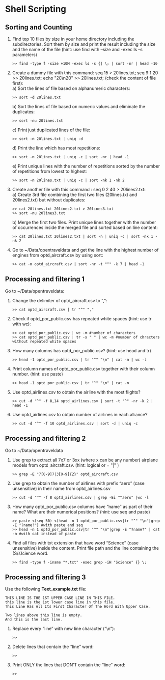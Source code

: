 # Shell Scripting

## Sorting and Counting

1.  Find top 10 files by size in your home directory including the subdirectories. Sort them by size and print the result including the size and the name of the file (hint: use find with –size and -exec ls –s parameters)
    ```
    >> find -type f -size +10M -exec ls -s {} \; | sort -nr | head -10
    ```
2.  Create a dummy file with this command: seq 15 > 20lines.txt; seq 9 1 20 >> 20lines.txt; echo "20\n20" >> 20lines.txt; (check the content of file first):<br />
    a)  Sort the lines of file based on alphanumeric characters:
    ```
    >> sort -d 20lines.txt
    ```
    b)  Sort the lines of file based on numeric values and eliminate the duplicates:
    ```
    >> sort -nu 20lines.txt
    ```
    c)  Print just duplicated lines of the file:
    ```
    >> sort -n 20lines.txt | uniq -d
    ```
    d)  Print the line which has most repetitions:
    ```
    >> sort -n 20lines.txt | uniq -c | sort -nr | head -1
    ```
    e)  Print unique lines with the number of repetitions sorted by the number of repetitions from lowest to highest:
    ```
    >> sort -n 20lines.txt | uniq -c | sort -nk 1 -nk 2
    ```
3.  Create another file with this command : seq 0 2 40 > 20lines2.txt:<br />
    a)  Create 3rd file combining the first two files (20lines.txt and 20lines2.txt) but without duplicates:
    ```
    >> cat 20lines.txt 20lines2.txt > 20lines3.txt
    >> sort -nu 20lines3.txt
    ```
    b) Merge the first two files. Print unique lines together with the number of occurrences inside the merged file and sorted based on line content:
    ```
    >> cat 20lines.txt 20lines2.txt | sort -n | uniq -c | sort -nk 1 -nk 2
    ```
4.  Go to ~/Data/opentraveldata and get the line with the highest number of engines from optd_aircraft.csv by using sort:
    ```
    >> cat -n optd_aircraft.csv | sort -nr -t "^" -k 7 | head -1
    ```

## Processing and filtering 1

Go to ~/Data/opentraveldata:<br />
1.  Change the delimiter of optd_aircraft.csv to “,”:
    ```
    >> cat optd_aircraft.csv | tr "^" ","
    ```
2. Check if optd_por_public.csv has repeated white spaces (hint: use tr with wc):
    ```
    >> cat optd_por_public.csv | wc -m #number of characters
    >> cat optd_por_public.csv | tr -s " " | wc -m #number of chracters without repeated white spaces
    ```
3. How many columns has optd_por_public.csv? (hint: use head and tr)
    ```
    >> head -1 optd_por_public.csv | tr "^" "\n" | cat -n | wc -l
    ```
4. Print column names of optd_por_public.csv together with their column number. (hint: use paste)
    ```
    >> head -1 optd_por_public.csv | tr "^" "\n" | cat -n
    ```
5. Use optd_airlines.csv to obtain the airline with the most flights?
    ```
    >> cut -d "^" -f 8,14 optd_airlines.csv | sort -t "^" -nr -k 2 | head -1
    ```
6. Use optd_airlines.csv to obtain number of airlines in each alliance?
    ```
    >> cut -d "^" -f 10 optd_airlines.csv | sort -d | uniq -c
    ```

## Processing and filtering 2

Go to ~/Data/opentraveldata
1.  Use grep to extract all 7x7 or 3xx (where x can be any number) airplane models from optd_aircraft.csv.
(hint: logical or = "|" )
    ```
    >> grep -E "7[0-9]7|3[0-9]{2}" optd_aircraft.csv
    ```
2.  Use grep to obtain the number of airlines with prefix “aero” (case unsensitive) in their name from
optd_airlines.csv
    ```
    >> cut -d "^" -f 8 optd_airlines.csv | grep -Ei "^aero" |wc -l
    ```
3.  How many optd_por_public.csv columns have “name” as part of their name? What are their numerical positions? (hint: use seq and paste)
    ```
    >> paste <(seq 50) <(head -n 1 optd_por_public.csv|tr "^" "\n"|grep -E "?name?") #with paste and seq
    >> head -n 1 optd_por_public.csv|tr "^" "\n"|grep -E "?name?" | cat -n #with cat instead of paste
    ```
4.  Find all files with txt extension that have word “Science” (case unsensitive) inside the content. Print file path and the line containing the (S/s)cience word.
    ```
    >> find -type f -iname "*.txt" -exec grep -iH "Science" {} \;
    ```

## Processing and filtering 3
Use the following **Text_example.txt** file:

```
THIS LINE IS THE 1ST UPPER CASE LINE IN THIS FILE.
this line is the 1st lower case line in this file.
This Line Has All Its First Character Of The Word With Upper Case.

Two lines above this line is empty.
And this is the last line.
```

1.  Replace every “line” with new line character (“\n”):
    ```
    >> 
    ```
2.  Delete lines that contain the “line” word:
    ```
    >> 
    ```
3.  Print ONLY the lines that DON’T contain the “line” word:
    ```
    >> 
    ```
